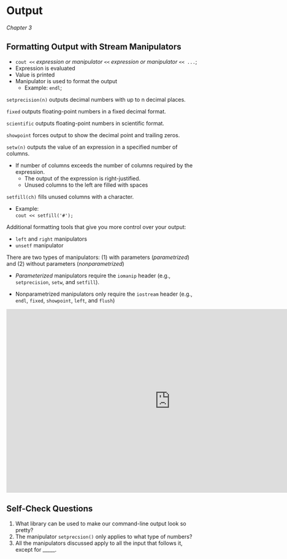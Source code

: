 Output
======

*Chapter 3*

Formatting Output with Stream Manipulators
------------------------------------------

-   `cout <<` *expression or manipulator* `<<` *expression or manipulator* `<< ...`;
-   Expression is evaluated
-   Value is printed
-   Manipulator is used to format the output
    +   Example: `endl`;

`setprecision(n)` outputs decimal numbers with up to n decimal places.

`fixed` outputs floating-point numbers in a fixed decimal format.

`scientific` outputs floating-point numbers in scientific format.

`showpoint` forces output to show the decimal point and trailing zeros.

`setw(n)` outputs the value of an expression in a specified number of columns.

-   If number of columns exceeds the number of columns required by the expression.
    +   The output of the expression is right-justified.
    +   Unused columns to the left are filled with spaces

`setfill(ch)` fills unused columns with a character.

-   Example:  
    `cout << setfill('#');`

Additional formatting tools that give you more control over your output:

-   `left` and `right` manipulators
-   `unsetf` manipulator

There are two types of manipulators: (1) with parameters (*parametrized*) and (2) without parameters (*nonparametrized*)

-   *Parameterized* manipulators require the `iomanip` header (e.g., `setprecision`, `setw`, and `setfill`).

-   Nonparametrized manipulators only require the `iostream` header (e.g., `endl`, `fixed`, `showpoint`, `left`, and `flush`)

<div class="youtube">
<div><iframe width="853" height="480" src="https://www.youtube-nocookie.com/embed/rEZcgoMfRKg?rel=0&amp;showinfo=0" frameborder="0" allow="autoplay; encrypted-media" allowfullscreen="allowfullscreen"></iframe></div>
</div>


Self-Check Questions
--------------------

1.  What library can be used to make our command-line output look so pretty?
2.  The manipulator `setprecsion()` only applies to what type of numbers?
3.  All the manipulators discussed apply to all the input that follows it, except for _____.
